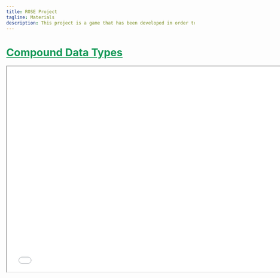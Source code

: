```yaml
---
title: ROSE Project
tagline: Materials
description: This project is a game that has been developed in order to help teach kids Python
---
```

<html>
<style>
.vertical-menu {
    float: left;
    width: 260px;
}

.vertical-menu a {
    color: #34689C;
    display: block;
    padding: 12px;
    text-decoration: none;
}

.vertical-menu a:hover {
    background-color: #ccc;
}

.holder {
	margin-left: 260px;
	padding-left: 50px;
}
</style>
<body>

<div class="vertical-menu">
    <!-- Gets content from side-menu.js -->
</div>

<div class="holder">
    <h1 style="color:#159957;"><a href="course_materials/compound_data_types.html#" target="_blank" style="color: #159957">Compound Data Types</a></h1>
    <iframe src="course_materials/compound_data_types.html#/"
    width="750" height="550"></iframe>
    <br><br>
</div>

</body>
<script src="side-menu.js"></script>
</html>
